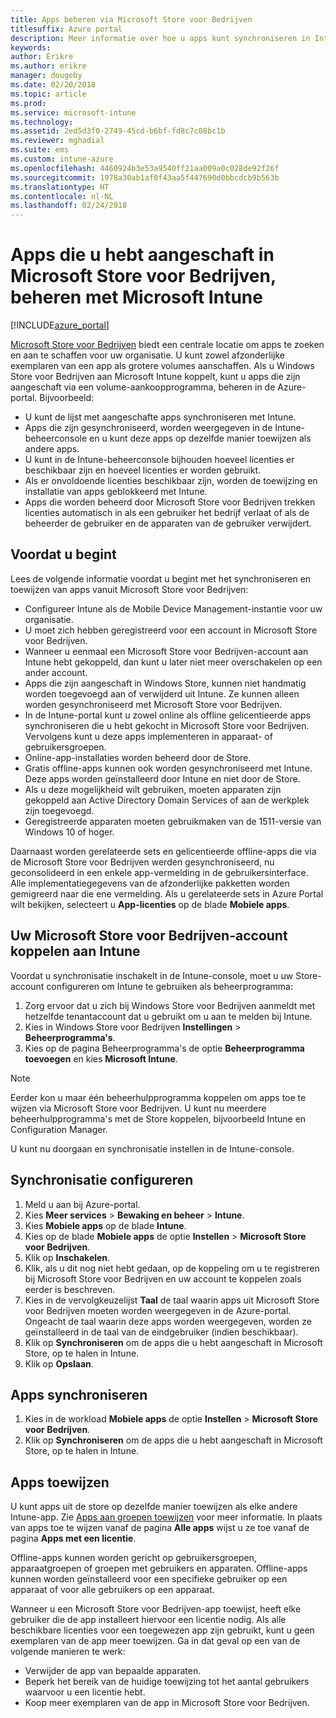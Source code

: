 ```yaml
---
title: Apps beheren via Microsoft Store voor Bedrijven
titlesuffix: Azure portal
description: Meer informatie over hoe u apps kunt synchroniseren in Intune vanuit Microsoft Store voor Bedrijven en ze vervolgens kunt toewijzen en bijhouden."
keywords: 
author: Erikre
ms.author: erikre
manager: dougeby
ms.date: 02/20/2018
ms.topic: article
ms.prod: 
ms.service: microsoft-intune
ms.technology: 
ms.assetid: 2ed5d3f0-2749-45cd-b6bf-fd8c7c08bc1b
ms.reviewer: mghadial
ms.suite: ems
ms.custom: intune-azure
ms.openlocfilehash: 4460924b3e53a9540ff21aa009a0c028de92f26f
ms.sourcegitcommit: 1978a30ab1af0f43aa5f447690d0bbcdcb9b563b
ms.translationtype: HT
ms.contentlocale: nl-NL
ms.lasthandoff: 02/24/2018
---
```

# <a name="how-to-manage-apps-you-purchased-from-the-microsoft-store-for-business-with-microsoft-intune"></a>Apps die u hebt aangeschaft in Microsoft Store voor Bedrijven, beheren met Microsoft Intune

[!INCLUDE[azure_portal](./includes/azure_portal.md)]


[Microsoft Store voor Bedrijven](https://www.microsoft.com/business-store) biedt een centrale locatie om apps te zoeken en aan te schaffen voor uw organisatie. U kunt zowel afzonderlijke exemplaren van een app als grotere volumes aanschaffen. Als u Windows Store voor Bedrijven aan Microsoft Intune koppelt, kunt u apps die zijn aangeschaft via een volume-aankoopprogramma, beheren in de Azure-portal. Bijvoorbeeld:
* U kunt de lijst met aangeschafte apps synchroniseren met Intune.
* Apps die zijn gesynchroniseerd, worden weergegeven in de Intune-beheerconsole en u kunt deze apps op dezelfde manier toewijzen als andere apps.
* U kunt in de Intune-beheerconsole bijhouden hoeveel licenties er beschikbaar zijn en hoeveel licenties er worden gebruikt.
* Als er onvoldoende licenties beschikbaar zijn, worden de toewijzing en installatie van apps geblokkeerd met Intune.
* Apps die worden beheerd door Microsoft Store voor Bedrijven trekken licenties automatisch in als een gebruiker het bedrijf verlaat of als de beheerder de gebruiker en de apparaten van de gebruiker verwijdert.

## <a name="before-you-start"></a>Voordat u begint

Lees de volgende informatie voordat u begint met het synchroniseren en toewijzen van apps vanuit Microsoft Store voor Bedrijven:

- Configureer Intune als de Mobile Device Management-instantie voor uw organisatie.
- U moet zich hebben geregistreerd voor een account in Microsoft Store voor Bedrijven.
- Wanneer u eenmaal een Microsoft Store voor Bedrijven-account aan Intune hebt gekoppeld, dan kunt u later niet meer overschakelen op een ander account.
- Apps die zijn aangeschaft in Windows Store, kunnen niet handmatig worden toegevoegd aan of verwijderd uit Intune. Ze kunnen alleen worden gesynchroniseerd met Microsoft Store voor Bedrijven.
- In de Intune-portal kunt u zowel online als offline gelicentieerde apps synchroniseren die u hebt gekocht in Microsoft Store voor Bedrijven. Vervolgens kunt u deze apps implementeren in apparaat- of gebruikersgroepen. 
- Online-app-installaties worden beheerd door de Store.
- Gratis offline-apps kunnen ook worden gesynchroniseerd met Intune. Deze apps worden geïnstalleerd door Intune en niet door de Store.
- Als u deze mogelijkheid wilt gebruiken, moeten apparaten zijn gekoppeld aan Active Directory Domain Services of aan de werkplek zijn toegevoegd.
- Geregistreerde apparaten moeten gebruikmaken van de 1511-versie van Windows 10 of hoger.

Daarnaast worden gerelateerde sets en gelicentieerde offline-apps die via de Microsoft Store voor Bedrijven werden gesynchroniseerd, nu geconsolideerd in een enkele app-vermelding in de gebruikersinterface. Alle implementatiegegevens van de afzonderlijke pakketten worden gemigreerd naar die ene vermelding. Als u gerelateerde sets in Azure Portal wilt bekijken, selecteert u **App-licenties** op de blade **Mobiele apps**.

## <a name="associate-your-microsoft-store-for-business-account-with-intune"></a>Uw Microsoft Store voor Bedrijven-account koppelen aan Intune
Voordat u synchronisatie inschakelt in de Intune-console, moet u uw Store-account configureren om Intune te gebruiken als beheerprogramma:
1. Zorg ervoor dat u zich bij Windows Store voor Bedrijven aanmeldt met hetzelfde tenantaccount dat u gebruikt om u aan te melden bij Intune.
2. Kies in Windows Store voor Bedrijven **Instellingen** > **Beheerprogramma's**.
3. Kies op de pagina Beheerprogramma's de optie **Beheerprogramma toevoegen** en kies **Microsoft Intune**.

> [!NOTE]
> Eerder kon u maar één beheerhulpprogramma koppelen om apps toe te wijzen via Microsoft Store voor Bedrijven. U kunt nu meerdere beheerhulpprogramma's met de Store koppelen, bijvoorbeeld Intune en Configuration Manager.

U kunt nu doorgaan en synchronisatie instellen in de Intune-console.

## <a name="configure-synchronization"></a>Synchronisatie configureren

1. Meld u aan bij Azure-portal.
2. Kies **Meer services** > **Bewaking en beheer** > **Intune**.
3. Kies **Mobiele apps** op de blade **Intune**.
4. Kies op de blade **Mobiele apps** de optie **Instellen** > **Microsoft Store voor Bedrijven**.
5. Klik op **Inschakelen**.
6. Klik, als u dit nog niet hebt gedaan, op de koppeling om u te registreren bij Microsoft Store voor Bedrijven en uw account te koppelen zoals eerder is beschreven.
7. Kies in de vervolgkeuzelijst **Taal** de taal waarin apps uit Microsoft Store voor Bedrijven moeten worden weergegeven in de Azure-portal. Ongeacht de taal waarin deze apps worden weergegeven, worden ze geïnstalleerd in de taal van de eindgebruiker (indien beschikbaar).
8. Klik op **Synchroniseren** om de apps die u hebt aangeschaft in Microsoft Store, op te halen in Intune.
9. Klik op **Opslaan**.

## <a name="synchronize-apps"></a>Apps synchroniseren

1. Kies in de workload **Mobiele apps** de optie **Instellen** > **Microsoft Store voor Bedrijven**.
2. Klik op **Synchroniseren** om de apps die u hebt aangeschaft in Microsoft Store, op te halen in Intune.

## <a name="assign-apps"></a>Apps toewijzen

U kunt apps uit de store op dezelfde manier toewijzen als elke andere Intune-app. Zie [Apps aan groepen toewijzen](apps-deploy.md) voor meer informatie. In plaats van apps toe te wijzen vanaf de pagina **Alle apps** wijst u ze toe vanaf de pagina **Apps met een licentie**.

Offline-apps kunnen worden gericht op gebruikersgroepen, apparaatgroepen of groepen met gebruikers en apparaten.
Offline-apps kunnen worden geïnstalleerd voor een specifieke gebruiker op een apparaat of voor alle gebruikers op een apparaat. 


Wanneer u een Microsoft Store voor Bedrijven-app toewijst, heeft elke gebruiker die de app installeert hiervoor een licentie nodig. Als alle beschikbare licenties voor een toegewezen app zijn gebruikt, kunt u geen exemplaren van de app meer toewijzen. Ga in dat geval op een van de volgende manieren te werk:
* Verwijder de app van bepaalde apparaten.
* Beperk het bereik van de huidige toewijzing tot het aantal gebruikers waarvoor u een licentie hebt.
* Koop meer exemplaren van de app in Microsoft Store voor Bedrijven.


